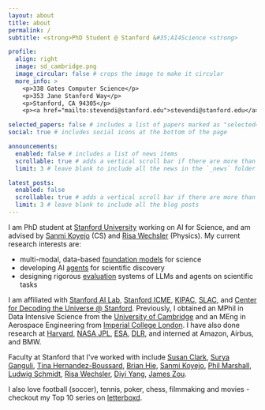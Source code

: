 ```yaml
---
layout: about
title: about
permalink: /
subtitle: <strong>PhD Student @ Stanford &#35;AI4Science <strong> 

profile:
  align: right
  image: sd_cambridge.png
  image_circular: false # crops the image to make it circular
  more_info: >
    <p>338 Gates Computer Science</p>
    <p>353 Jane Stanford Way</p>
    <p>Stanford, CA 94305</p>
    <p><a href="mailto:stevendi@stanford.edu">stevendi@stanford.edu</a></p>

selected_papers: false # includes a list of papers marked as "selected={true}"
social: true # includes social icons at the bottom of the page

announcements:
  enabled: false # includes a list of news items
  scrollable: true # adds a vertical scroll bar if there are more than 3 news items
  limit: 3 # leave blank to include all the news in the `_news` folder

latest_posts:
  enabled: false
  scrollable: true # adds a vertical scroll bar if there are more than 3 new posts items
  limit: 3 # leave blank to include all the blog posts
---
```


I am PhD student at [Stanford University](https://www.stanford.edu/) working on AI for Science, and am advised by [Sanmi Koyejo](https://cs.stanford.edu/~sanmi/) (CS) and [Risa Wechsler](https://www.risawechsler.com/) (Physics). My current research interests are:
* multi-modal, data-based <a href="/publications/?keyword=foundation+models" class="research-interest">foundation models</a> for science
* developing AI <a href="/publications/?keyword=agents" class="research-interest">agents</a> for scientific discovery
* designing rigorous <a href="/publications/?keyword=evaluation" class="research-interest">evaluation</a> systems of LLMs and agents on scientific tasks

I am affiliated with [Stanford AI Lab](https://ai.stanford.edu/), [Stanford ICME](https://icme.stanford.edu/), [KIPAC](https://kipac.stanford.edu/), [SLAC](https://www6.slac.stanford.edu/), and [Center for Decoding the Universe @ Stanford](https://datascience.stanford.edu/kipacsds-center-decoding-universe). Previously, I obtained an MPhil in Data Intensive Science from the [University of Cambridge](https://kipac.stanford.edu/) and an MEng in Aerospace Engineering from [Imperial College London](https://www.imperial.ac.uk/). I have also done research at [Harvard](https://www.harvard.edu/), [NASA JPL](https://www.jpl.nasa.gov/), [ESA](https://www.esa.int/), [DLR](https://www.dlr.de/en), and interned at Amazon, Airbus, and BMW.

Faculty at Stanford that I've worked with include [Susan Clark](https://clarkgroup.stanford.edu/index.html#me), [Surya Ganguli](https://ganguli-gang.stanford.edu/surya.html), [Tina Hernandez-Boussard](https://med.stanford.edu/profiles/tina-hernandez-boussard), [Brian Hie](https://brianhie.com/), [Sanmi Koyejo](https://cs.stanford.edu/~sanmi/), [Phil Marshall](https://kipac.stanford.edu/people/phil-marshall), [Ludwig Schmidt](https://people.csail.mit.edu/ludwigs/), [Risa Wechsler](https://www.risawechsler.com/who.html), [Diyi Yang](https://cs.stanford.edu/~diyiy/), [James Zou](https://www.james-zou.com/).

I also love football (soccer), tennis, poker, chess, filmmaking and movies - checkout my Top 10 series on [letterboxd](https://letterboxd.com/stevendi/lists/). 










<!-- 
Put your address / P.O. box / other info right below your picture. You can also disable any of these elements by editing `profile` property of the YAML header of your `_pages/about.md`. Edit `_bibliography/papers.bib` and Jekyll will render your [publications page](/al-folio/publications/) automatically.

Link to your social media connections, too. This theme is set up to use [Font Awesome icons](https://fontawesome.com/) and [Academicons](https://jpswalsh.github.io/academicons/), like the ones below. Add your Facebook, Twitter, LinkedIn, Google Scholar, or just disable all of them. -->
